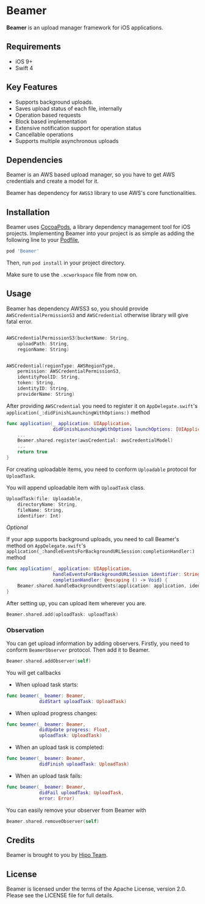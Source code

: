 # Beamer

**Beamer** is an upload manager framework for iOS applications.

## Requirements
* iOS 9+
* Swift 4

## Key Features

* Supports background uploads.
* Saves upload status of each file, internally
* Operation based requests
* Block based implementation
* Extensive notification support for operation status
* Cancellable operations
* Supports multiple asynchronous uploads

## Dependencies

Beamer is an AWS based upload manager, so you have to get AWS credentials and create a model for it.

Beamer has dependency for `AWSS3` library to use AWS's core functionalities.

## Installation

Beamer uses [CocoaPods](http://cocoapods.org), a library dependency management tool for iOS projects. Implementing Beamer into your project is as simple as adding the following line to your [Podfile](https://github.com/CocoaPods/CocoaPods/wiki/A-Podfile),

```ruby
pod 'Beamer'
```

Then, run `pod install` in your project directory.

Make sure to use the `.xcworkspace` file from now on.

## Usage

Beamer has dependency AWSS3 so, you should provide  `AWSCredentialPermissionS3` and `AWSCredential` otherwise library will give fatal error.

```swift

AWSCredentialPermissionS3(bucketName: String,
    uploadPath: String,
    regionName: String)
```

```swift

AWSCredential(regionType: AWSRegionType,
    permission: AWSCredentialPermissionS3,
    identityPoolID: String,
    token: String,
    identityID: String,
    providerName: String)

```

After providing `AWSCredential` you need to register it on `AppDelegate.swift`'s `application(_:didFinishLaunchingWithOptions:)` method

```swift
func application(_ application: UIApplication,
                 didFinishLaunchingWithOptions launchOptions: [UIApplicationLaunchOptionsKey: Any]?) -> Bool {
    ...
    Beamer.shared.register(awsCredential: awsCredentialModel)
    ...
    return true
}

```

For creating uploadable items, you need to conform `Uploadable` protocol for `UploadTask`.

You will append uploadable item with `UploadTask` class.

```swift
UploadTask(file: Uploadable,
    directoryName: String,
    fileName: String,
    identifier: Int)
```

*Optional*

If your app supports background uploads, you need to call Beamer's method on `AppDelegate.swift`'s `application(_:handleEventsForBackgroundURLSession:completionHandler:)` method

```swift
func application(_ application: UIApplication,
                 handleEventsForBackgroundURLSession identifier: String,
                 completionHandler: @escaping () -> Void) {
    Beamer.shared.handleBackgroundEvents(application: application, identifier: identifier, completionHandler: completionHandler)
}
```

After setting up, you can upload item wherever you are. 

```swift
Beamer.shared.add(uploadTask: uploadTask)
```

### Observation

You can get upload information by adding observers. Firstly, you need to conform `BeamerObserver` protocol. Then add it to Beamer.

```swift
Beamer.shared.addObserver(self)
```

You will get callbacks

* When upload task starts:

```swift
func beamer(_ beamer: Beamer, 
            didStart uploadTask: UploadTask)
```

* When upload progress changes:

```swift
func beamer(_ beamer: Beamer, 
            didUpdate progress: Float,
            uploadTask: UploadTask)
```

* When an upload task is completed:

```swift
func beamer(_ beamer: Beamer, 
            didFinish uploadTask: UploadTask)
```

* When an upload task fails:

```swift
func beamer(_ beamer: Beamer, 
            didFail uploadTask: UploadTask, 
            error: Error)
```

You can easily remove your observer from Beamer with

```swift
Beamer.shared.removeObserver(self)
```

## Credits

Beamer is brought to you by [Hipo Team](http://hipolabs.com).

## License

Beamer is licensed under the terms of the Apache License, version 2.0. Please see the LICENSE file for full details.

